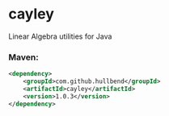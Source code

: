 # cayley

Linear Algebra utilities for Java

### Maven:

```xml
<dependency>
    <groupId>com.github.hullbend</groupId>
    <artifactId>cayley</artifactId>
    <version>1.0.3</version>
</dependency>
```
